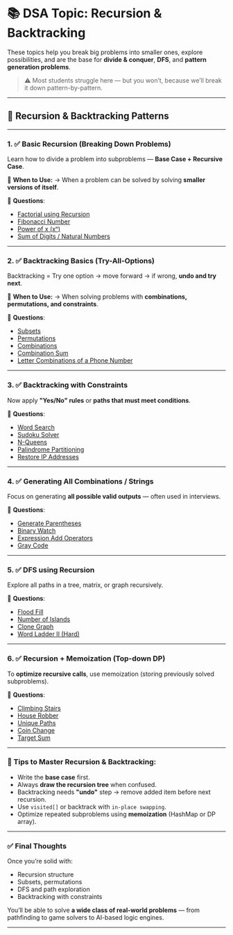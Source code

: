 
# 📚 DSA Topic: **Recursion & Backtracking**

These topics help you break big problems into smaller ones, explore possibilities, and are the base for **divide & conquer**, **DFS**, and **pattern generation problems**.

> ⚠️ Most students struggle here — but you won’t, because we’ll break it down pattern-by-pattern.

---

## 🧩 Recursion & Backtracking Patterns

---

### 1. ✅ **Basic Recursion (Breaking Down Problems)**

Learn how to divide a problem into subproblems — **Base Case + Recursive Case**.

🧠 **When to Use:**
→ When a problem can be solved by solving **smaller versions of itself**.

📌 **Questions**:

* [Factorial using Recursion](https://www.geeksforgeeks.org/program-for-factorial-of-a-number/)
* [Fibonacci Number](https://leetcode.com/problems/fibonacci-number/)
* [Power of x (xⁿ)](https://leetcode.com/problems/powx-n/)
* [Sum of Digits / Natural Numbers](https://www.geeksforgeeks.org/sum-of-digits-using-recursion/)

---

### 2. ✅ **Backtracking Basics (Try-All-Options)**

Backtracking = Try one option → move forward → if wrong, **undo and try next**.

🧠 **When to Use:**
→ When solving problems with **combinations, permutations, and constraints**.

📌 **Questions**:

* [Subsets](https://leetcode.com/problems/subsets/)
* [Permutations](https://leetcode.com/problems/permutations/)
* [Combinations](https://leetcode.com/problems/combinations/)
* [Combination Sum](https://leetcode.com/problems/combination-sum/)
* [Letter Combinations of a Phone Number](https://leetcode.com/problems/letter-combinations-of-a-phone-number/)

---

### 3. ✅ **Backtracking with Constraints**

Now apply **"Yes/No" rules** or **paths that must meet conditions**.

📌 **Questions**:

* [Word Search](https://leetcode.com/problems/word-search/)
* [Sudoku Solver](https://leetcode.com/problems/sudoku-solver/)
* [N-Queens](https://leetcode.com/problems/n-queens/)
* [Palindrome Partitioning](https://leetcode.com/problems/palindrome-partitioning/)
* [Restore IP Addresses](https://leetcode.com/problems/restore-ip-addresses/)

---

### 4. ✅ **Generating All Combinations / Strings**

Focus on generating **all possible valid outputs** — often used in interviews.

📌 **Questions**:

* [Generate Parentheses](https://leetcode.com/problems/generate-parentheses/)
* [Binary Watch](https://leetcode.com/problems/binary-watch/)
* [Expression Add Operators](https://leetcode.com/problems/expression-add-operators/)
* [Gray Code](https://leetcode.com/problems/gray-code/)

---

### 5. ✅ **DFS using Recursion**

Explore all paths in a tree, matrix, or graph recursively.

📌 **Questions**:

* [Flood Fill](https://leetcode.com/problems/flood-fill/)
* [Number of Islands](https://leetcode.com/problems/number-of-islands/)
* [Clone Graph](https://leetcode.com/problems/clone-graph/)
* [Word Ladder II (Hard)](https://leetcode.com/problems/word-ladder-ii/)

---

### 6. ✅ **Recursion + Memoization (Top-down DP)**

To **optimize recursive calls**, use memoization (storing previously solved subproblems).

📌 **Questions**:

* [Climbing Stairs](https://leetcode.com/problems/climbing-stairs/)
* [House Robber](https://leetcode.com/problems/house-robber/)
* [Unique Paths](https://leetcode.com/problems/unique-paths/)
* [Coin Change](https://leetcode.com/problems/coin-change/)
* [Target Sum](https://leetcode.com/problems/target-sum/)

---

### 🧠 Tips to Master Recursion & Backtracking:

* Write the **base case** first.
* Always **draw the recursion tree** when confused.
* Backtracking needs **"undo"** step → remove added item before next recursion.
* Use `visited[]` or backtrack with `in-place swapping`.
* Optimize repeated subproblems using **memoization** (HashMap or DP array).

---

### ✅ Final Thoughts

Once you’re solid with:

* Recursion structure
* Subsets, permutations
* DFS and path exploration
* Backtracking with constraints

You’ll be able to solve **a wide class of real-world problems** — from pathfinding to game solvers to AI-based logic engines.

---
